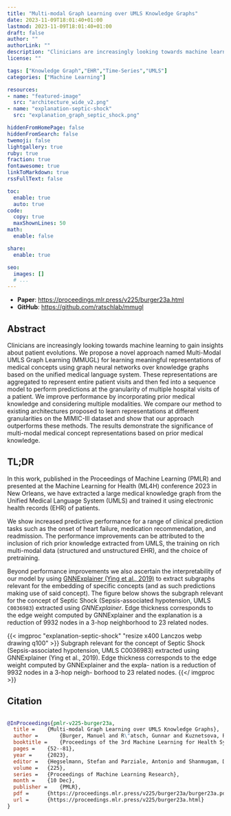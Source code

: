 ```yaml
---
title: "Multi-modal Graph Learning over UMLS Knowledge Graphs"
date: 2023-11-09T18:01:40+01:00
lastmod: 2023-11-09T18:01:40+01:00
draft: false
author: ""
authorLink: ""
description: "Clinicians are increasingly looking towards machine learning to gain insights about patient evolutions. We propose a novel approach named Multi-Modal UMLS Graph Learning (MMUGL) for learning meaningful representations of medical concepts using graph neural networks over knowledge graphs based on the unified medical language system. These representations are aggregated to represent entire patient visits and then fed into a sequence model to perform predictions at the granularity of multiple hospital visits of a patient. We improve performance by incorporating prior medical knowledge and considering multiple modalities. We compare our method to existing architectures proposed to learn representations at different granularities on the MIMIC-III dataset and show that our approach outperforms these methods. The results demonstrate the significance of multi-modal medical concept representations based on prior medical knowledge."
license: ""

tags: ["Knowledge Graph","EHR","Time-Series","UMLS"]
categories: ["Machine Learning"]

resources:
- name: "featured-image"
  src: "architecture_wide_v2.png"
- name: "explanation-septic-shock"
  src: "explanation_graph_septic_shock.png"

hiddenFromHomePage: false
hiddenFromSearch: false
twemoji: false
lightgallery: true
ruby: true
fraction: true
fontawesome: true
linkToMarkdown: true
rssFullText: false

toc:
  enable: true
  auto: true
code:
  copy: true
  maxShownLines: 50
math:
  enable: false

share:
  enable: true

seo:
  images: []
  # ...
---
```


- **Paper**: https://proceedings.mlr.press/v225/burger23a.html
- **GitHub**: https://github.com/ratschlab/mmugl

## Abstract 

Clinicians are increasingly looking towards machine learning to gain insights about patient evolutions. We propose a novel approach named Multi-Modal UMLS Graph Learning (MMUGL) for learning meaningful representations of medical concepts using graph neural networks over knowledge graphs based on the unified medical language system. These representations are aggregated to represent entire patient visits and then fed into a sequence model to perform predictions at the granularity of multiple hospital visits of a patient. We improve performance by incorporating prior medical knowledge and considering multiple modalities. We compare our method to existing architectures proposed to learn representations at different granularities on the MIMIC-III dataset and show that our approach outperforms these methods. The results demonstrate the significance of multi-modal medical concept representations based on prior medical knowledge.

## TL;DR

In this work, published in the Proceedings of Machine Learning (PMLR) and presented at the Machine Learning for Health (ML4H) conference 2023 in New Orleans, we have extracted a large medical knowledge graph from the Unified Medical Language System (UMLS) and trained it using electronic health records (EHR) of patients.

We show increased predictive performance for a range of clinical prediction tasks such as the onset of heart failure, medication recommendation, and readmission. The performance improvements can be attributed to the inclusion of rich prior knowledge extracted from UMLS, the training on rich multi-modal data (structured and unstructured EHR), and the choice of pretraining.

Beyond performance improvements we also ascertain the interpretability of our model by using [GNNExplainer (Ying et al., 2019)](https://arxiv.org/abs/1903.03894) to extract subgraphs relevant for the embedding of specific concepts (and as such predictions making use of said concept). The figure below shows the subgraph relevant for the concept of Septic Shock (Sepsis-associated hypotension, UMLS `C0036983`) extracted using *GNNExplainer*. Edge thickness corresponds to the edge weight computed by GNNExplainer and the explanation is a reduction of 9932 nodes in a 3-hop neighborhood to 23 related nodes.

<!-- ![Explanation Subgraph of *Septic Shock*](explanation-septic-shock "Subgraph relevant for the concept of Septic Shock (Sepsis-associated hypotension, UMLS C0036983) extracted using GNNExplainer (Ying et al., 2019). Edge thickness corresponds to the edge weight computed by GNNExplainer and the expla- nation is a reduction of 9932 nodes in a 3-hop neigh- borhood to 23 related nodes.") -->

{{< imgproc "explanation-septic-shock" "resize x400 Lanczos webp drawing q100" >}}
Subgraph relevant for the concept of Septic Shock (Sepsis-associated hypotension, UMLS C0036983) extracted using GNNExplainer (Ying et al., 2019). Edge thickness corresponds to the edge weight computed by GNNExplainer and the expla- nation is a reduction of 9932 nodes in a 3-hop neigh- borhood to 23 related nodes.
{{</ imgproc >}}

## Citation

```bibtex

@InProceedings{pmlr-v225-burger23a,
  title = 	 {Multi-modal Graph Learning over UMLS Knowledge Graphs},
  author =       {Burger, Manuel and R\"atsch, Gunnar and Kuznetsova, Rita},
  booktitle = 	 {Proceedings of the 3rd Machine Learning for Health Symposium},
  pages = 	 {52--81},
  year = 	 {2023},
  editor = 	 {Hegselmann, Stefan and Parziale, Antonio and Shanmugam, Divya and Tang, Shengpu and Asiedu, Mercy Nyamewaa and Chang, Serina and Hartvigsen, Tom and Singh, Harvineet},
  volume = 	 {225},
  series = 	 {Proceedings of Machine Learning Research},
  month = 	 {10 Dec},
  publisher =    {PMLR},
  pdf = 	 {https://proceedings.mlr.press/v225/burger23a/burger23a.pdf},
  url = 	 {https://proceedings.mlr.press/v225/burger23a.html}
}
```







